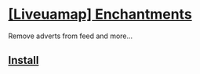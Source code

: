 # [[Liveuamap] Enchantments](https://greasyfork.org/en/scripts/443591-liveuamapenchantments)

Remove adverts from feed and more...

## [Install](https://github.com/Hakorr/Userscripts/raw/main/Liveuamap.com/Enchantments/liveuamapenchantments.user.js)
